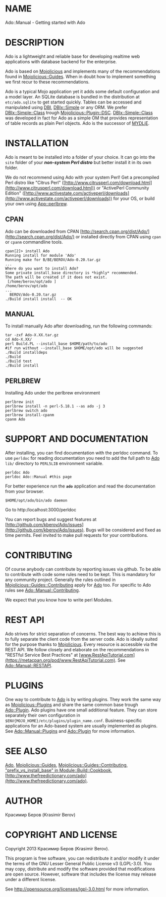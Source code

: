 # NAME

Ado::Manual - Getting started with Ado 

# DESCRIPTION

Ado is a lightweight and reliable base for developing realtime 
web applications with database backend for the enterprise.

Ado is based on [Mojolicious](https://metacpan.org/pod/Mojolicious) and implements many of the 
recommendations found in [Mojolicious::Guides](https://metacpan.org/pod/Mojolicious::Guides). When in doubt how 
to implement something we first recur to these recommendations.

Ado is a typical Mojo application yet it adds some default configuration and
a model layer. An SQLite database is bundled in the distribution at
`etc/ado.sqlite` to get started quickly. Tables can be accessed and 
manipulated using [DBI](https://metacpan.org/pod/DBI), [DBIx::Simple](https://metacpan.org/pod/DBIx::Simple) or any ORM. 
We prefer [DBIx::Simple::Class](https://metacpan.org/pod/DBIx::Simple::Class) trough [Mojolicious::Plugin::DSC](https://metacpan.org/pod/Mojolicious::Plugin::DSC).
[DBIx::Simple::Class](https://metacpan.org/pod/DBIx::Simple::Class) was developed in fact for Ado as a simple OM that 
provides representation of table records as plain Perl objects.
Ado is the successor of [MYDLjE](https://github.com/kberov/MYDLjE).

# INSTALLATION

Ado is meant to be installed into a folder of your choice.
It can go into the `site` folder of your ___non-system Perl distro___ but
better install it in its own folder.

We do not recommend using Ado with your system Perl!
Get a precompiled Perl distro like "Citrus Perl" 
([http://www.citrusperl.com/download.html](http://www.citrusperl.com/download.html)) or
"ActivePerl Community Edition"
([http://www.activestate.com/activeperl/downloads](http://www.activestate.com/activeperl/downloads)) for your OS, 
or build your own using [App::perlbrew](https://metacpan.org/pod/App::perlbrew).

## CPAN

Ado can be downloaded from CPAN [http://search.cpan.org/dist/Ado/](http://search.cpan.org/dist/Ado/)
or installed directly from CPAN using `cpan` or `cpanm` commandline tools.

    cpan[2]> install Ado
    Running install for module 'Ado'
    Running make for B/BE/BEROV/Ado-0.20.tar.gz
    ...  
    Where do you want to install Ado?
    Some private install_base directory is *highly* recommended.
    The path will be created if it does not exist.
     [/home/berov/opt/ado ]
    /home/berov/opt/ado 
    ...
      BEROV/Ado-0.20.tar.gz
    ./Build install install  -- OK

## MANUAL

To install manually Ado after downloading, run the following commands:

    tar -zxf Ado-X.XX.tar.gz
    cd Ado-X.XX/
    perl Build.PL --install_base $HOME/path/to/ado
    #if run without --install_base $HOME/opt/ado will be suggested
    ./Build installdeps
    ./Build
    ./Build test
    ./Build install

## PERLBREW

Installing Ado under the perlbrew environment

    perlbrew init
    perlbrew install -n perl-5.18.1 --as ado -j 3
    perlbrew switch ado
    perlbrew install-cpanm
    cpanm Ado

# SUPPORT AND DOCUMENTATION

After installing, you can find documentation with the
perldoc command. To use `perldoc` for reading documentation you need to add 
the full path to [Ado](https://metacpan.org/pod/Ado) `lib/` directory to `PERL5LIB` environment variable.

    perldoc Ado
    perldoc Ado::Manual #this page

For better experience run the __`ado`__ application and read the documentation
from your browser.

    $HOME/opt/ado/bin/ado daemon

Go to http:/localhost:3000/perldoc

You can report bugs and suggest features at [http://github.com/kberov/Ado/issues](http://github.com/kberov/Ado/issues).
Bugs will be considered and fixed as time permits.
Feel invited to make pull requests for your contributions.

# CONTRIBUTING

Of course anybody can contribute by reporting issues via github.
To be able to contribute with code some rules need to be kept.
This is mandatory for any community project.
Generally the rules outlined in [Mojolicious::Guides::Contributing](https://metacpan.org/pod/Mojolicious::Guides::Contributing)
apply for [Ado](https://metacpan.org/pod/Ado) too.
For specific to Ado rules see [Ado::Manual::Contributing](https://metacpan.org/pod/Ado::Manual::Contributing).

We expect that you know how to write perl Modules.

# REST API

Ado strives for strict separation of concerns. The best way to achieve 
this is to fully separate the client code from the server code. 
Ado is ideally suited for the purpose thanks to
[Mojolicious](https://metacpan.org/pod/Mojolicious). Every resource is accessible via the REST API.
We follow closely and elaborate on the recommendations in
"RESTful Service Best Practices" 
at [www.RestApiTutorial.com](https://metacpan.org/pod/www.RestApiTutorial.com). See [Ado::Manual::RESTAPI](https://metacpan.org/pod/Ado::Manual::RESTAPI).

# PLUGINS

One way to contribute to [Ado](https://metacpan.org/pod/Ado) is by writing plugins.
They work the same way as [Mojolicious::Plugins](https://metacpan.org/pod/Mojolicious::Plugins) and share 
the same common base trough [Ado::Plugin](https://metacpan.org/pod/Ado::Plugin).
Ado plugins have one small additional feature. 
They can store separately their own configuration in
`$ENV{MOJO_HOME}/etc/plugins/plugin_name.conf`.
Business-specific applications for an Ado-based system 
are usually implemented as plugins.
See [Ado::Manual::Plugins](https://metacpan.org/pod/Ado::Manual::Plugins) and [Ado::Plugin](https://metacpan.org/pod/Ado::Plugin) 
for more information.

# SEE ALSO



[Ado](https://metacpan.org/pod/Ado), [Mojolicious::Guides](https://metacpan.org/pod/Mojolicious::Guides), 
[Mojolicious::Guides::Contributing](https://metacpan.org/pod/Mojolicious::Guides::Contributing),
["prefix_vs_install_base" in Module::Build::Cookbook](https://metacpan.org/pod/Module::Build::Cookbook#prefix_vs_install_base), 
[http://www.thefreedictionary.com/ado](http://www.thefreedictionary.com/ado).



# AUTHOR

Красимир Беров (Krasimir Berov)

# COPYRIGHT AND LICENSE

Copyright 2013 Красимир Беров (Krasimir Berov).

This program is free software, you can redistribute it and/or
modify it under the terms of the 
GNU Lesser General Public License v3 (LGPL-3.0).
You may copy, distribute and modify the software provided that 
modifications are open source. However, software that includes 
the license may release under a different license.

See http://opensource.org/licenses/lgpl-3.0.html for more information.
